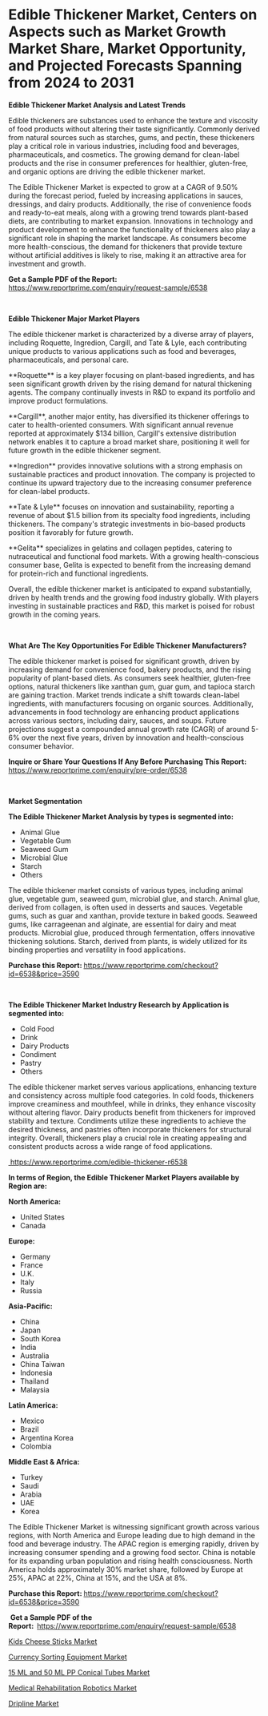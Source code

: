 <p><h1>Edible Thickener Market, Centers on Aspects such as Market Growth Market Share, Market Opportunity, and Projected Forecasts Spanning from 2024 to 2031</h1></p><p><strong>Edible Thickener Market Analysis and Latest Trends</strong></p>
<p><p>Edible thickeners are substances used to enhance the texture and viscosity of food products without altering their taste significantly. Commonly derived from natural sources such as starches, gums, and pectin, these thickeners play a critical role in various industries, including food and beverages, pharmaceuticals, and cosmetics. The growing demand for clean-label products and the rise in consumer preferences for healthier, gluten-free, and organic options are driving the edible thickener market.</p><p>The Edible Thickener Market is expected to grow at a CAGR of 9.50% during the forecast period, fueled by increasing applications in sauces, dressings, and dairy products. Additionally, the rise of convenience foods and ready-to-eat meals, along with a growing trend towards plant-based diets, are contributing to market expansion. Innovations in technology and product development to enhance the functionality of thickeners also play a significant role in shaping the market landscape. As consumers become more health-conscious, the demand for thickeners that provide texture without artificial additives is likely to rise, making it an attractive area for investment and growth.</p></p>
<p><strong>Get a Sample PDF of the Report:&nbsp;</strong> <a href="https://www.reportprime.com/enquiry/request-sample/6538">https://www.reportprime.com/enquiry/request-sample/6538</a></p>
<p>&nbsp;</p>
<p><strong>Edible Thickener Major Market Players</strong></p>
<p><p>The edible thickener market is characterized by a diverse array of players, including Roquette, Ingredion, Cargill, and Tate & Lyle, each contributing unique products to various applications such as food and beverages, pharmaceuticals, and personal care.</p><p>**Roquette** is a key player focusing on plant-based ingredients, and has seen significant growth driven by the rising demand for natural thickening agents. The company continually invests in R&D to expand its portfolio and improve product formulations. </p><p>**Cargill**, another major entity, has diversified its thickener offerings to cater to health-oriented consumers. With significant annual revenue reported at approximately $134 billion, Cargill's extensive distribution network enables it to capture a broad market share, positioning it well for future growth in the edible thickener segment.</p><p>**Ingredion** provides innovative solutions with a strong emphasis on sustainable practices and product innovation. The company is projected to continue its upward trajectory due to the increasing consumer preference for clean-label products. </p><p>**Tate & Lyle** focuses on innovation and sustainability, reporting a revenue of about $1.5 billion from its specialty food ingredients, including thickeners. The company's strategic investments in bio-based products position it favorably for future growth.</p><p>**Gelita** specializes in gelatins and collagen peptides, catering to nutraceutical and functional food markets. With a growing health-conscious consumer base, Gelita is expected to benefit from the increasing demand for protein-rich and functional ingredients.</p><p>Overall, the edible thickener market is anticipated to expand substantially, driven by health trends and the growing food industry globally. With players investing in sustainable practices and R&D, this market is poised for robust growth in the coming years.</p></p>
<p>&nbsp;</p>
<p><strong>What Are The Key Opportunities For Edible Thickener Manufacturers?</strong></p>
<p><p>The edible thickener market is poised for significant growth, driven by increasing demand for convenience food, bakery products, and the rising popularity of plant-based diets. As consumers seek healthier, gluten-free options, natural thickeners like xanthan gum, guar gum, and tapioca starch are gaining traction. Market trends indicate a shift towards clean-label ingredients, with manufacturers focusing on organic sources. Additionally, advancements in food technology are enhancing product applications across various sectors, including dairy, sauces, and soups. Future projections suggest a compounded annual growth rate (CAGR) of around 5-6% over the next five years, driven by innovation and health-conscious consumer behavior.</p></p>
<p><strong>Inquire or Share Your Questions If Any Before Purchasing This Report:</strong> <a href="https://www.reportprime.com/enquiry/pre-order/6538">https://www.reportprime.com/enquiry/pre-order/6538</a></p>
<p>&nbsp;</p>
<p><strong>Market Segmentation</strong></p>
<p><strong>The Edible Thickener Market Analysis by types is segmented into:</strong></p>
<p><ul><li>Animal Glue</li><li>Vegetable Gum</li><li>Seaweed Gum</li><li>Microbial Glue</li><li>Starch</li><li>Others</li></ul></p>
<p><p>The edible thickener market consists of various types, including animal glue, vegetable gum, seaweed gum, microbial glue, and starch. Animal glue, derived from collagen, is often used in desserts and sauces. Vegetable gums, such as guar and xanthan, provide texture in baked goods. Seaweed gums, like carrageenan and alginate, are essential for dairy and meat products. Microbial glue, produced through fermentation, offers innovative thickening solutions. Starch, derived from plants, is widely utilized for its binding properties and versatility in food applications.</p></p>
<p><strong>Purchase this Report:&nbsp;</strong><a href="https://www.reportprime.com/checkout?id=6538&price=3590">https://www.reportprime.com/checkout?id=6538&price=3590</a></p>
<p>&nbsp;</p>
<p><strong>The Edible Thickener Market Industry Research by Application is segmented into:</strong></p>
<p><ul><li>Cold Food</li><li>Drink</li><li>Dairy Products</li><li>Condiment</li><li>Pastry</li><li>Others</li></ul></p>
<p><p>The edible thickener market serves various applications, enhancing texture and consistency across multiple food categories. In cold foods, thickeners improve creaminess and mouthfeel, while in drinks, they enhance viscosity without altering flavor. Dairy products benefit from thickeners for improved stability and texture. Condiments utilize these ingredients to achieve the desired thickness, and pastries often incorporate thickeners for structural integrity. Overall, thickeners play a crucial role in creating appealing and consistent products across a wide range of food applications.</p></p>
<p><a href="https://www.reportprime.com/edible-thickener-r6538">&nbsp;https://www.reportprime.com/edible-thickener-r6538</a></p>
<p><strong>In terms of Region, the Edible Thickener Market Players available by Region are:</strong></p>
<p>
    <p> <strong> North America: </strong>
        <ul>
            <li>United States</li>
            <li>Canada</li>
        </ul>
        </p> 
    <p> <strong> Europe: </strong>
        <ul>
            <li>Germany</li>
            <li>France</li>
            <li>U.K.</li>
            <li>Italy</li>
            <li>Russia</li>
        </ul>
        </p> 
    <p> <strong> Asia-Pacific: </strong>
        <ul>
            <li>China</li>
            <li>Japan</li>
            <li>South Korea</li>
            <li>India</li>
            <li>Australia</li>
            <li>China Taiwan</li>
            <li>Indonesia</li>
            <li>Thailand</li>
            <li>Malaysia</li>
        </ul>
        </p> 
    <p> <strong> Latin America: </strong>
        <ul>
            <li>Mexico</li>
            <li>Brazil</li>
            <li>Argentina Korea</li>
            <li>Colombia</li>
        </ul>
        </p> 
    <p> <strong> Middle East & Africa: </strong>
        <ul>
            <li>Turkey</li>
            <li>Saudi</li>
            <li>Arabia</li>
            <li>UAE</li>
            <li>Korea</li>
        </ul>
    </p>
    </p>
<p><p>The Edible Thickener Market is witnessing significant growth across various regions, with North America and Europe leading due to high demand in the food and beverage industry. The APAC region is emerging rapidly, driven by increasing consumer spending and a growing food sector. China is notable for its expanding urban population and rising health consciousness. North America holds approximately 30% market share, followed by Europe at 25%, APAC at 22%, China at 15%, and the USA at 8%.</p></p>
<p><strong>Purchase this Report: </strong><a href="https://www.reportprime.com/checkout?id=6538&price=3590">https://www.reportprime.com/checkout?id=6538&price=3590</a></p>
<p>&nbsp;<strong>Get a Sample PDF of the Report:&nbsp;&nbsp;</strong><a href="https://www.reportprime.com/enquiry/request-sample/6538">https://www.reportprime.com/enquiry/request-sample/6538</a></p>
<p><strong></strong></p>
<p><p><a href="https://github.com/mahnoor2003/Market-Research-Report-List-6/blob/main/kids-cheese-sticks-market.md">Kids Cheese Sticks Market</a></p><p><a href="https://medium.com/@kaceyrath00/charting-the-future-comprehensive-analysis-of-the-global-currency-sorting-equipment-market-663ca4fc9bf9">Currency Sorting Equipment Market</a></p><p><a href="https://issuu.com/reportprime-2/docs/15-ml-and-50-ml-pp-conical-tubes-ma_3145544a8c11b9">15 ML and 50 ML PP Conical Tubes Market</a></p><p><a href="https://issuu.com/reportprime-2/docs/medical-rehabilitation-robotics-mar_228b6f24e98df0">Medical Rehabilitation Robotics Market</a></p><p><a href="https://www.linkedin.com/pulse/dripline-market-growth-outlook-from-2024-2031-projecting-unjzc?trackingId=OcMr5Q%2BYQGCNuHx%2BZ96KNg%3D%3D">Dripline Market</a></p></p>